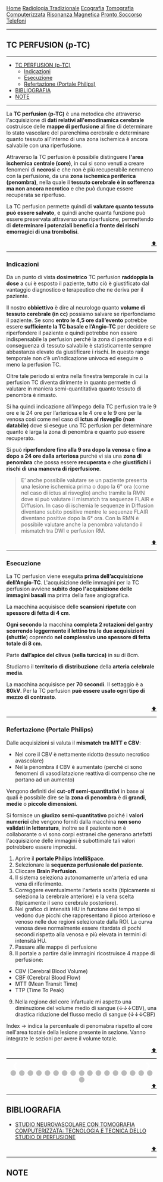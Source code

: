 <head>
<link rel="shortcut icon" type="image/x-icon" href="favicon.ico" />
<title>Perfusion TC (p-TC) | SL Rad Vademecum</title>
<style>
  * {
    box-sizing: border-box;
  }
  /* Slideshow container */
  .slideshow-container {
    max-width: 1000px;
    position: relative;
    margin: auto;
  }
  /* Hide the images by default */
  .mySlides {
    display: none;
  }
  /* Next & previous buttons */
  .prev,
  .next {
    cursor: pointer;
    position: absolute;
    top: 50%;
    width: auto;
    margin-top: -22px;
    padding: 16px;
    color: white;
    font-weight: bold;
    font-size: 18px;
    transition: 0.6s ease;
    border-radius: 0 3px 3px 0;
    user-select: none;
  }
  /* Position the "next button" to the right */
  .next {
    right: 0;
    border-radius: 3px 0 0 3px;
  }
  /* On hover, add a black background color with a little bit see-through */
  .prev:hover,
  .next:hover {
    background-color: rgba(0, 0, 0, 0.8);
  }
  /* Caption text */
  .text {
    color: #f2f2f2;
    font-size: 15px;
    padding: 8px 12px;
    position: absolute;
    bottom: 8px;
    width: 100%;
    text-align: center;
  }
  /* Number text (1/3 etc) */
  .numbertext {
    color: #f2f2f2;
    font-size: 12px;
    padding: 8px 12px;
    position: absolute;
    top: 0;
  }
  /* The dots/bullets/indicators */
  .dot {
    cursor: pointer;
    height: 15px;
    width: 15px;
    margin: 0 2px;
    background-color: #bbb;
    border-radius: 50%;
    display: inline-block;
    transition: background-color 0.6s ease;
  }
  .active,
  .dot:hover {
    background-color: #717171;
  }
  }
</style>
</head>


<body>
<div class="topnav">
  <a href="https://sl-rad.github.io/SL-Rad-Vademecum">Home</a>
  <a href="https://sl-rad.github.io/SL-Rad-Vademecum/radiologia_tradizionale.html">Radiologia Tradizionale</a>
  <a href="https://sl-rad.github.io/SL-Rad-Vademecum/ecografia.html">Ecografia</a>
  <a href="https://sl-rad.github.io/SL-Rad-Vademecum/tomografia_computerizzata.html">Tomografia Computerizzata</a>
  <a href="https://sl-rad.github.io/SL-Rad-Vademecum/risonanza_magnetica.html">Risonanza Magnetica</a>
  <a href="https://sl-rad.github.io/SL-Rad-Vademecum/pronto_soccorso.html">Pronto Soccorso</a>
  <a href="https://sl-rad.github.io/SL-Rad-Vademecum/contatti.html">Telefoni</a>
</div>

<hr>

## TC PERFUSION (p-TC)

<hr>

- [TC PERFUSION (p-TC)](#tc-perfusion-p-tc)
  - [Indicazioni](#indicazioni)
  - [Esecuzione](#esecuzione)
  - [Refertazione (Portale Philips)](#refertazione-portale-philips)
- [BIBLIOGRAFIA](#bibliografia)
- [NOTE](#note)

<hr>

La **TC perfusion (p-TC)** è una metodica che attraverso l'acquisizione di **dati relativi all'emodinamica cerebrale** costruisce delle **mappe di perfusione** al fine di determinare lo stato vascolare del parenchima cerebrale e determinare quanto tessuto all'interno di una zona ischemica è ancora salvabile con una riperfusione.

Attraverso la TC perfusion è possibile distinguere **l'area ischemica centrale (core)**, in cui si sono venuti a creare fenomeni di **necrosi** e che non è più recuperabile nemmeno con la perfusione, da una **zona ischemica periferica (penombra)**, nella quale il **tessuto cerebrale è in sofferenza ma non ancora necrotico** e che può dunque essere recuperata se riperfuso. 

La TC perfusion permette quindi di **valutare quanto tessuto può essere salvato**, e quindi anche quanta funzione può essere preservata attraverso una riperfusione, permettendo di **determinare i potenziali benefici a fronte dei rischi emorragici di una trombolisi**.

<div style="text-align: right">
<a href="#tc-perfusion-p-tc">⬆️</a>
</div>

<hr>

### Indicazioni

Da un punto di vista **dosimetrico** TC perfusion **raddoppia la dose** a cui è esposto il paziente, tutto ciò è giustificato dal vantaggio diagnostico e terapeutico che ne deriva per il paziente.

Il nostro **obbiettivo** è dire al neurologo quanto **volume di tessuto cerebrale (in cc)** possiamo salvare se riperfondiamo il paziente.
Se sono **entro le 4,5 ore dall’evento** potrebbe essere **sufficiente la TC basale e l’Angio-TC** per decidere se riperfondere il paziente e quindi potrebbe non essere indispensabile la perfusion perché la zona di penombra e di conseguenza di tessuto salvabile è statisticamente sempre abbastanza elevato da giustificare i rischi. 
In questo range temporale non c’è un’indicazione univoca ed eseguire o meno la perfusion TC.

Oltre tale periodo si entra nella finestra temporale in cui la perfusion TC diventa dirimente in quanto permette di valutare in maniera semi-quantitativa quanto tessuto di penombra è rimasto.

Si ha quindi indicazione all'impego della TC perfusion tra le 9 ore e le 24 ore per l’arteriosa e le 4 ore e le 9 ore per la venosa così come nel caso di **ictus al risveglio (non databile)** dove si esegue una TC perfusion per determinare quanto è larga la zona di penombra e quanto può essere recuperato.

Si può **riperfondere fino alla 9 ora dopo la venosa** e **fino a dopo a 24 ore dalla arteriosa** purché vi sia una **zona di penombra** che possa essere **recuperata** e che **giustifichi i rischi di una manovra di riperfusione**.

>E’ anche possibile valutare se un paziente presenta una lesione ischemica prima o dopo la 6° ora (come nel caso di ictus al risveglio) anche tramite la RMN dove si può valutare il mismatch tra sequenze FLAIR e Diffusion.
>In caso di ischemia le sequenze in Diffusion diventano subito positive mentre le sequenze FLAIR diventano positive dopo la 6° ora.
>Con la RMN è possibile valutare anche la penombra valutando il mismatch tra DWI e perfusion RM.

<div style="text-align: right">
<a href="#tc-perfusion-p-tc">⬆️</a>
</div>

<hr>

### Esecuzione

La TC perfusion viene eseguita **prima dell’acquisizione dell’Angio-TC**.
L'acquisizione delle immagini per la TC perfusion avviene **subito dopo l'acquisizione delle immagini basali** ma prima della fase angiografica.

La macchina acquisisce delle **scansioni ripetute** con **spessore di fetta di 4 cm**. 

**Ogni secondo** la macchina **completa 2 rotazioni del gantry** **scorrendo leggermente il lettino tra le due acquisizioni (shuttle**) coprendo **nel complessivo uno spessore di fetta totale di 8 cm.**

Parte **dall’apice del clivus (sella turcica)** in su di 8cm.

Studiamo il **territorio di distribuzione** della **arteria celebrale media**.

La macchina acquisisce per **70 secondi**.
Il settaggio è a **80kV**.
Per la TC perfusion **può essere usato ogni tipo di mezzo di contrasto**.

<div style="text-align: right">
<a href="#tc-perfusion-p-tc">⬆️</a>
</div>

<hr>

### Refertazione (Portale Philips)

Dalle acquisizioni si valuta il **mismatch tra MTT e CBV**:
-	Nel core il CBV è nettamente ridotto (tessuto necrotico avascolare)
-	Nella penombra il CBV è aumentato (perché ci sono fenomeni di vasodilatazione reattiva di compenso che ne portano ad un aumento)

Vengono definiti dei **cut-off semi-quantitativi** in base ai quali è possibile dire se la **zona di penombra** è di **grandi**, **medie** o **piccole dimensioni**.

Si fornisce un **giudizo semi-quantitativo** poiché i **valori numerici** che vengono forniti dalla macchina **non sono validati in letteratura**, inoltre se il paziente non è collaborante o vi sono corpi estranei che generano artefatti l'acquisizione delle immagini è subottimale tali valori potrebbero essere imprecisi.

1. Aprire il **portale Philips IntelliSpace**.
2. Selezionare la **sequenza perfusionale del paziente**.
3. Cliccare **Brain Perfusion**.
4. Il sistema seleziona autonomamente un'arteria ed una vena di riferimento.
5. Correggere eventualmente l'arteria scelta (tipicamente si seleziona la cerebrale anteriore) e la vena scelta (tipicamente il seno cerebrale posteriore).
6. Nel grafico di intensità HU in funzione del tempo si vedono due picchi che rappresentano il picco arterioso e venoso nelle due regioni selezionate dalla ROI.
La curva venosa deve normalmente essere ritardata di pochi secondi rispetto alla venosa e più elevata in termini di intensità HU.
7. Passare alle mappe di perfusione
8. Il portale a partire dalle immagini ricostruisce 4 mappe di perfusione:
  - CBV (Cerebral Blood Volume)
  - CBF (Cerebral Blood Flow)
  - MTT (Mean Transit Time)
  - TTP (Time To Peak)
9. Nella regione del core infartuale mi aspetto una diminuzione del volume medio di sangue (&darr;&darr;&darr;CBV), una drastica riduzione del flusso medio di sangue (&darr;&darr;&darr;CBF)

Index &rarr; indica la percentuale di penomabra rispetto al core nell'area toatale della lesione presente in sezione. Vanno integrate le sezioni per avere il volume totale.



<div style="text-align: right">
<a href="#tc-perfusion-p-tc">⬆️</a>
</div>

<hr>

<!-- Slideshow container -->
<div class="slideshow-container">
  <!-- Full-width images with number and caption text -->
  <div class="mySlides fade">
    <div class="numbertext">1 / 18</div>
    <img src="https://sl-rad.github.io/SL-Rad-Vademecum/img/tc-perfusion_101_(2).png" style="width: 100%; max-width: 720px" />
    <div class="text">Selezionare</div>
  </div>

  <div class="mySlides fade">
    <div class="numbertext">2 / 18</div>
    <img src="https://sl-rad.github.io/SL-Rad-Vademecum/img/tc-perfusion_101_(3).png" style="width: 100%; max-width: 720px" />
    <div class="text"></div>
  </div>

  <div class="mySlides fade">
    <div class="numbertext">3 / 18</div>
    <img src="https://sl-rad.github.io/SL-Rad-Vademecum/img/tc-perfusion_101_(4).png" style="width: 100%; max-width: 720px" />
    <div class="text"></div>
  </div>

  <div class="mySlides fade">
    <div class="numbertext">4 / 18</div>
    <img src="https://sl-rad.github.io/SL-Rad-Vademecum/img/tc-perfusion_101_(5).png" style="width: 100%; max-width: 720px" />
    <div class="text"></div>
  </div>

  <div class="mySlides fade">
    <div class="numbertext">5 / 18</div>
    <img src="https://sl-rad.github.io/SL-Rad-Vademecum/img/tc-perfusion_101_(6).png" style="width: 100%; max-width: 720px" />
    <div class="text"></div>
  </div>

  <div class="mySlides fade">
    <div class="numbertext">6 / 18</div>
    <img src="https://sl-rad.github.io/SL-Rad-Vademecum/img/tc-perfusion_101_(8)-grafici.png" style="width: 100%; max-width: 720px" />
    <div class="text"></div>
  </div>

  <div class="mySlides fade">
    <div class="numbertext">7 / 18</div>
    <img src="https://sl-rad.github.io/SL-Rad-Vademecum/img/tc-perfusion_101_(9).png" style="width: 100%; max-width: 720px" />
    <div class="text"></div>
  </div>

  <div class="mySlides fade">
    <div class="numbertext">8 / 18</div>
    <img src="https://sl-rad.github.io/SL-Rad-Vademecum/img/tc-perfusion_101_(10).png" style="width: 100%; max-width: 720px" />
    <div class="text"></div>
  </div>

  <div class="mySlides fade">
    <div class="numbertext">9 / 18</div>
    <img src="https://sl-rad.github.io/SL-Rad-Vademecum/img/tc-perfusion_101_(11).png" style="width: 100%; max-width: 720px" />
    <div class="text"></div>
  </div>

  <div class="mySlides fade">
    <div class="numbertext">10 / 18</div>
    <img src="https://sl-rad.github.io/SL-Rad-Vademecum/img/tc-perfusion_101_(12).png" style="width: 100%; max-width: 720px" />
    <div class="text"></div>
  </div>

  <div class="mySlides fade">
    <div class="numbertext">11 / 18</div>
    <img src="https://sl-rad.github.io/SL-Rad-Vademecum/img/tc-perfusion_101_(12)-Tabella.png" style="width: 100%; max-width: 720px" />
    <div class="text"></div>
  </div>

  <div class="mySlides fade">
    <div class="numbertext">12 / 18</div>
    <img src="https://sl-rad.github.io/SL-Rad-Vademecum/img/tc-perfusion_101_(13).png" style="width: 100%; max-width: 720px" />
    <div class="text"></div>
  </div>

  <div class="mySlides fade">
    <div class="numbertext">13 / 18</div>
    <img src="https://sl-rad.github.io/SL-Rad-Vademecum/img/tc-perfusion_101_(14).png" style="width: 100%; max-width: 720px" />
    <div class="text"></div>
  </div>

  <div class="mySlides fade">
    <div class="numbertext">14 / 18</div>
    <img src="https://sl-rad.github.io/SL-Rad-Vademecum/img/tc-perfusion_101_(15).png" style="width: 100%; max-width: 720px" />
    <div class="text"></div>
  </div>

  <div class="mySlides fade">
    <div class="numbertext">15 / 18</div>
    <img src="https://sl-rad.github.io/SL-Rad-Vademecum/img/tc-perfusion_101_(15)-tabella.png" style="width: 100%; max-width: 720px" />
    <div class="text"></div>
  </div>

  <div class="mySlides fade">
    <div class="numbertext">16 / 18</div>
    <img src="https://sl-rad.github.io/SL-Rad-Vademecum/img/perfusion-tc_slices.gif" style="width: 100%; max-width: 720px" />
    <div class="text"></div>
  </div>

  <div class="mySlides fade">
    <div class="numbertext">17 / 18</div>
    <img src="https://sl-rad.github.io/SL-Rad-Vademecum/img/tc-perfusion_101_(32).png" style="width: 100%; max-width: 720px" />
    <div class="text"></div>
  </div>

  <div class="mySlides fade">
    <div class="numbertext">18 / 18</div>
    <img src="https://sl-rad.github.io/SL-Rad-Vademecum/img/tc-perfusion_101_(27).png" style="width: 100%; max-width: 720px" />
    <div class="text"></div>
  </div>

  <!-- Next and previous buttons -->
  <a class="prev" onclick="plusSlides(-1)">&#10094;</a>
  <a class="next" onclick="plusSlides(1)">&#10095;</a>
</div>
<br />

<!-- The dots/circles -->
<div style="text-align: center">
  <span class="dot" onclick="currentSlide(1)"></span>
  <span class="dot" onclick="currentSlide(2)"></span>
  <span class="dot" onclick="currentSlide(3)"></span>
  <span class="dot" onclick="currentSlide(4)"></span>
  <span class="dot" onclick="currentSlide(5)"></span>
  <span class="dot" onclick="currentSlide(6)"></span>
  <span class="dot" onclick="currentSlide(7)"></span>
  <span class="dot" onclick="currentSlide(8)"></span>
  <span class="dot" onclick="currentSlide(9)"></span>
  <span class="dot" onclick="currentSlide(10)"></span>
  <span class="dot" onclick="currentSlide(11)"></span>
  <span class="dot" onclick="currentSlide(12)"></span>
  <span class="dot" onclick="currentSlide(13)"></span>
  <span class="dot" onclick="currentSlide(14)"></span>
  <span class="dot" onclick="currentSlide(15)"></span>
  <span class="dot" onclick="currentSlide(16)"></span>
  <span class="dot" onclick="currentSlide(17)"></span>
  <span class="dot" onclick="currentSlide(18)"></span>
</div>

<script>
  var slideIndex = 1;
  showSlides(slideIndex);

  // Next/previous controls
  function plusSlides(n) {
    showSlides((slideIndex += n));
  }

  // Thumbnail image controls
  function currentSlide(n) {
    showSlides((slideIndex = n));
  }

  function showSlides(n) {
    var i;
    var slides = document.getElementsByClassName("mySlides");
    var dots = document.getElementsByClassName("dot");
    if (n > slides.length) {
      slideIndex = 1;
    }
    if (n < 1) {
      slideIndex = slides.length;
    }
    for (i = 0; i < slides.length; i++) {
      slides[i].style.display = "none";
    }
    for (i = 0; i < dots.length; i++) {
      dots[i].className = dots[i].className.replace(" active", "");
    }
    slides[slideIndex - 1].style.display = "block";
    dots[slideIndex - 1].className += " active";
  }
</script>

<div style="text-align: right">
<a href="#tc-perfusion-p-tc">⬆️</a>
</div>

<hr>

## BIBLIOGRAFIA

- [STUDIO NEUROVASCOLARE CON TOMOGRAFIA COMPUTERIZZATA: TECNOLOGIA E TECNICA DELLO STUDIO DI PERFUSIONE](http://consultatsrm.altervista.org/wp-content/uploads/2016/01/Biffi-studio-perfusionale-encefalo.pdf)

<div style="text-align: right">
<a href="#tc-perfusion-p-tc">⬆️</a>
</div>

<hr>

## NOTE




</body>
